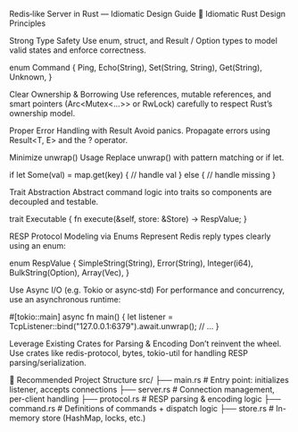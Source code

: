 Redis‑like Server in Rust — Idiomatic Design Guide
🧩 Idiomatic Rust Design Principles

Strong Type Safety
Use enum, struct, and Result / Option types to model valid states and enforce correctness.

enum Command {
Ping,
Echo(String),
Set(String, String),
Get(String),
Unknown,
}


Clear Ownership & Borrowing
Use references, mutable references, and smart pointers (Arc<Mutex<…>> or RwLock) carefully to respect Rust’s ownership model.

Proper Error Handling with Result
Avoid panics. Propagate errors using Result<T, E> and the ? operator.

Minimize unwrap() Usage
Replace unwrap() with pattern matching or if let.

if let Some(val) = map.get(key) {
// handle val
} else {
// handle missing
}


Trait Abstraction
Abstract command logic into traits so components are decoupled and testable.

trait Executable {
fn execute(&self, store: &Store) -> RespValue;
}


RESP Protocol Modeling via Enums
Represent Redis reply types clearly using an enum:

enum RespValue {
SimpleString(String),
Error(String),
Integer(i64),
BulkString(Option<String>),
Array(Vec<RespValue>),
}


Use Async I/O (e.g. Tokio or async‑std)
For performance and concurrency, use an asynchronous runtime:

#[tokio::main]
async fn main() {
let listener = TcpListener::bind("127.0.0.1:6379").await.unwrap();
// ...
}


Leverage Existing Crates for Parsing & Encoding
Don’t reinvent the wheel. Use crates like redis-protocol, bytes, tokio-util for handling RESP parsing/serialization.

📁 Recommended Project Structure
src/
├── main.rs        # Entry point: initializes listener, accepts connections
├── server.rs      # Connection management, per-client handling
├── protocol.rs    # RESP parsing & encoding logic
├── command.rs     # Definitions of commands + dispatch logic
├── store.rs       # In-memory store (HashMap, locks, etc.)

